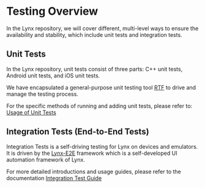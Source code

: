 # Testing Overview

In the Lynx repository, we will cover different, multi-level ways to ensure the availability and stability, which include unit tests and integration tests.

## Unit Tests

In the Lynx repository, unit tests consist of three parts: C++ unit tests, Android unit tests, and iOS unit tests.

We have encapsulated a general-purpose unit testing tool [RTF](../tools/rtf/README.md) to drive and manage the testing process.

For the specific methods of running and adding unit tests, please refer to: [Usage of Unit Tests](README_UT.md)

## Integration Tests (End-to-End Tests)

Integration Tests is a self-driving testing for Lynx on devices and emulators. It is driven by the [Lynx-E2E](https://pypi.org/project/lynx-e2e-appium/) framework which is a self-developed UI automation framework of Lynx.

For more detailed introductions and usage guides, please refer to the documentation [Integration Test Guide](./integration_test/README.md)